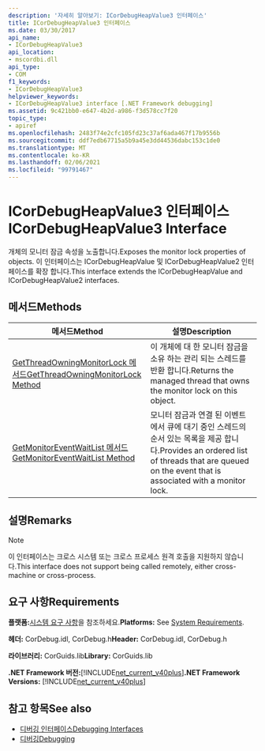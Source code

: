 ```yaml
---
description: '자세히 알아보기: ICorDebugHeapValue3 인터페이스'
title: ICorDebugHeapValue3 인터페이스
ms.date: 03/30/2017
api_name:
- ICorDebugHeapValue3
api_location:
- mscordbi.dll
api_type:
- COM
f1_keywords:
- ICorDebugHeapValue3
helpviewer_keywords:
- ICorDebugHeapValue3 interface [.NET Framework debugging]
ms.assetid: 9c421bb0-e647-4b2d-a986-f3d578cc7f20
topic_type:
- apiref
ms.openlocfilehash: 2483f74e2cfc105fd23c37af6ada467f17b9556b
ms.sourcegitcommit: ddf7edb67715a5b9a45e3dd44536dabc153c1de0
ms.translationtype: MT
ms.contentlocale: ko-KR
ms.lasthandoff: 02/06/2021
ms.locfileid: "99791467"
---
```

# <a name="icordebugheapvalue3-interface"></a><span data-ttu-id="39120-103">ICorDebugHeapValue3 인터페이스</span><span class="sxs-lookup"><span data-stu-id="39120-103">ICorDebugHeapValue3 Interface</span></span>

<span data-ttu-id="39120-104">개체의 모니터 잠금 속성을 노출합니다.</span><span class="sxs-lookup"><span data-stu-id="39120-104">Exposes the monitor lock properties of objects.</span></span> <span data-ttu-id="39120-105">이 인터페이스는 ICorDebugHeapValue 및 ICorDebugHeapValue2 인터페이스를 확장 합니다.</span><span class="sxs-lookup"><span data-stu-id="39120-105">This interface extends the ICorDebugHeapValue and ICorDebugHeapValue2 interfaces.</span></span>  
  
## <a name="methods"></a><span data-ttu-id="39120-106">메서드</span><span class="sxs-lookup"><span data-stu-id="39120-106">Methods</span></span>  
  
|<span data-ttu-id="39120-107">메서드</span><span class="sxs-lookup"><span data-stu-id="39120-107">Method</span></span>|<span data-ttu-id="39120-108">설명</span><span class="sxs-lookup"><span data-stu-id="39120-108">Description</span></span>|  
|------------|-----------------|  
|[<span data-ttu-id="39120-109">GetThreadOwningMonitorLock 메서드</span><span class="sxs-lookup"><span data-stu-id="39120-109">GetThreadOwningMonitorLock Method</span></span>](icordebugheapvalue3-getthreadowningmonitorlock-method.md)|<span data-ttu-id="39120-110">이 개체에 대 한 모니터 잠금을 소유 하는 관리 되는 스레드를 반환 합니다.</span><span class="sxs-lookup"><span data-stu-id="39120-110">Returns the managed thread that owns the monitor lock on this object.</span></span>|  
|[<span data-ttu-id="39120-111">GetMonitorEventWaitList 메서드</span><span class="sxs-lookup"><span data-stu-id="39120-111">GetMonitorEventWaitList Method</span></span>](icordebugheapvalue3-getmonitoreventwaitlist-method.md)|<span data-ttu-id="39120-112">모니터 잠금과 연결 된 이벤트에서 큐에 대기 중인 스레드의 순서 있는 목록을 제공 합니다.</span><span class="sxs-lookup"><span data-stu-id="39120-112">Provides an ordered list of threads that are queued on the event that is associated with a monitor lock.</span></span>|  
  
## <a name="remarks"></a><span data-ttu-id="39120-113">설명</span><span class="sxs-lookup"><span data-stu-id="39120-113">Remarks</span></span>  
  
> [!NOTE]
> <span data-ttu-id="39120-114">이 인터페이스는 크로스 시스템 또는 크로스 프로세스 원격 호출을 지원하지 않습니다.</span><span class="sxs-lookup"><span data-stu-id="39120-114">This interface does not support being called remotely, either cross-machine or cross-process.</span></span>  
  
## <a name="requirements"></a><span data-ttu-id="39120-115">요구 사항</span><span class="sxs-lookup"><span data-stu-id="39120-115">Requirements</span></span>  

 <span data-ttu-id="39120-116">**플랫폼:**[시스템 요구 사항](../../get-started/system-requirements.md)을 참조하세요.</span><span class="sxs-lookup"><span data-stu-id="39120-116">**Platforms:** See [System Requirements](../../get-started/system-requirements.md).</span></span>  
  
 <span data-ttu-id="39120-117">**헤더:** CorDebug.idl, CorDebug.h</span><span class="sxs-lookup"><span data-stu-id="39120-117">**Header:** CorDebug.idl, CorDebug.h</span></span>  
  
 <span data-ttu-id="39120-118">**라이브러리:** CorGuids.lib</span><span class="sxs-lookup"><span data-stu-id="39120-118">**Library:** CorGuids.lib</span></span>  
  
 <span data-ttu-id="39120-119">**.NET Framework 버전:**[!INCLUDE[net_current_v40plus](../../../../includes/net-current-v40plus-md.md)]</span><span class="sxs-lookup"><span data-stu-id="39120-119">**.NET Framework Versions:** [!INCLUDE[net_current_v40plus](../../../../includes/net-current-v40plus-md.md)]</span></span>  
  
## <a name="see-also"></a><span data-ttu-id="39120-120">참고 항목</span><span class="sxs-lookup"><span data-stu-id="39120-120">See also</span></span>

- [<span data-ttu-id="39120-121">디버깅 인터페이스</span><span class="sxs-lookup"><span data-stu-id="39120-121">Debugging Interfaces</span></span>](debugging-interfaces.md)
- [<span data-ttu-id="39120-122">디버깅</span><span class="sxs-lookup"><span data-stu-id="39120-122">Debugging</span></span>](index.md)
